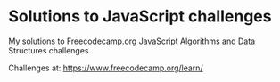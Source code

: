 <h1>Solutions to JavaScript challenges</h1>

My solutions to Freecodecamp.org JavaScript Algorithms and Data Structures challenges

Challenges at: https://www.freecodecamp.org/learn/